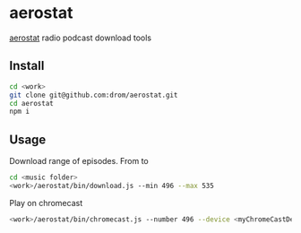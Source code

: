 # aerostat

[aerostat](http://www.aquarium.ru/misc/aerostat/) radio podcast download tools

## Install

```sh
cd <work>
git clone git@github.com:drom/aerostat.git
cd aerostat
npm i
```

## Usage

Download range of episodes. From <min> to <max>

```sh
cd <music folder>
<work>/aerostat/bin/download.js --min 496 --max 535
```

Play on chromecast

```sh
<work>/aerostat/bin/chromecast.js --number 496 --device <myChromeCastDeviceName>
```
